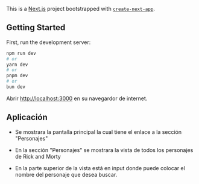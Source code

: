 This is a [Next.js](https://nextjs.org/) project bootstrapped with [`create-next-app`](https://github.com/vercel/next.js/tree/canary/packages/create-next-app).

## Getting Started

First, run the development server:

```bash
npm run dev
# or
yarn dev
# or
pnpm dev
# or
bun dev
```

Abrir [http://localhost:3000](http://localhost:3000) en su navegardor de internet.

## Aplicación

- Se mostrara la pantalla principal la cual tiene el enlace a la sección "Personajes"

- En la sección "Personajes" se mostrara la vista de todos los personajes de Rick and Morty

- En la parte superior de la vista está en input donde puede colocar el nombre del personaje que desea buscar.


